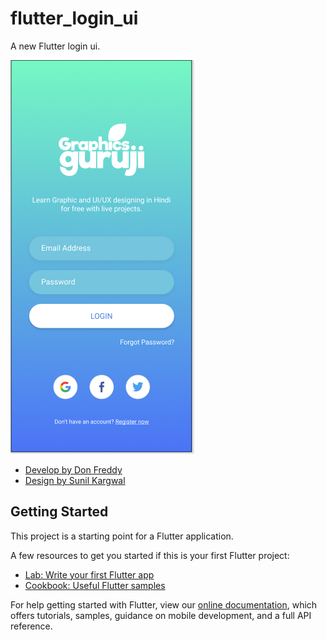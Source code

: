 # flutter_login_ui

A new Flutter login ui.

![Image description](loginScreen.png)


- [Develop by Don Freddy](https://github.com/Donfreddy)
- [Design by Sunil Kargwal](https://behance.net/gallery/100524261/Free-mobile-app-login-screens-ui-kit)

## Getting Started

This project is a starting point for a Flutter application.

A few resources to get you started if this is your first Flutter project:

- [Lab: Write your first Flutter app](https://flutter.dev/docs/get-started/codelab)
- [Cookbook: Useful Flutter samples](https://flutter.dev/docs/cookbook)

For help getting started with Flutter, view our
[online documentation](https://flutter.dev/docs), which offers tutorials,
samples, guidance on mobile development, and a full API reference.
